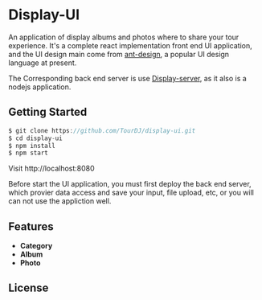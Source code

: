 # Display-UI

An application of display albums and photos where to share your tour experience. It's a complete react implementation front end UI application, and the UI design main come from [ant-design](https://github.com/ant-design/ant-design), a popular UI design language at present. 

The Corresponding back end server is use [Display-server](https://github.com/TourDJ/display-server), as it also is a nodejs application.

## Getting Started
```javascript
$ git clone https://github.com/TourDJ/display-ui.git
$ cd display-ui
$ npm install
$ npm start
```
Visit http://localhost:8080

Before start the UI application, you must first deploy the back end server, which provier data access and save your input, file upload, etc, or you will can not use the appliction well.

## Features
* <strong>Category</strong>
* <strong>Album</strong>
* <strong>Photo</strong>

## License
